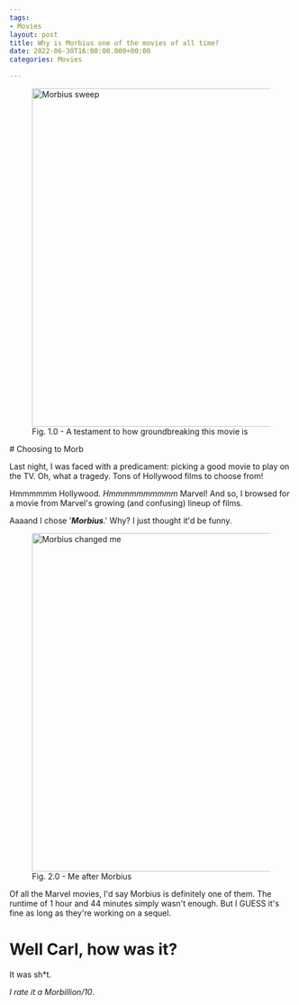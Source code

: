 ```yaml
---
tags:
- Movies
layout: post
title: Why is Morbius one of the movies of all time?
date: 2022-06-30T16:00:00.000+00:00
categories: Movies

---
```

<figure><img src="https://cdn.discordapp.com/attachments/993410728088305734/993758051456798751/unknown_1.png" alt="Morbius sweep" style="width:600px;"> <figcaption>Fig. 1.0 - A testament to how groundbreaking this movie is</figcaption> </figure>
# Choosing to Morb

Last night, I was faced with a predicament: picking a good movie to play on the TV. Oh, what a tragedy. Tons of Hollywood films to choose from!

Hmmmmmm Hollywood. _Hmmmmmmmmmm_ Marvel! And so, I browsed for a movie from Marvel's growing (and confusing) lineup of films.

Aaaand I chose '**_Morbius_**.' Why? I just thought it'd be funny.

<figure>
<img src="https://cdn.discordapp.com/attachments/993410728088305734/993411153181032468/ezgif-5-b701a1102f.gif" alt="Morbius changed me" style="width:600px;"> <figcaption>Fig. 2.0 - Me after Morbius</figcaption> </figure>

Of all the Marvel movies, I'd say Morbius is definitely one of them. The runtime of 1 hour and 44 minutes simply wasn't enough. But I GUESS it's fine as long as they're working on a sequel.

# Well Carl, how was it?

It was sh&ast;t. 

_I rate it a Morbillion/10_.